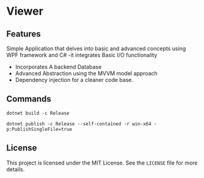 # Viewer
## Features
Simple Application that delves into basic and advanced concepts using WPF framework and C# 
-it integrates Basic I/O functionality
- Incorporates A backend Database
- Advanced Abstraction using the MVVM model approach
- Dependency injection for a cleaner code base. 


## Commands
```
dotnet build -c Release

dotnet publish -c Release --self-contained -r win-x64 -p:PublishSingleFile=true
```
## License

This project is licensed under the MIT License. See the `LICENSE` file for more details.
